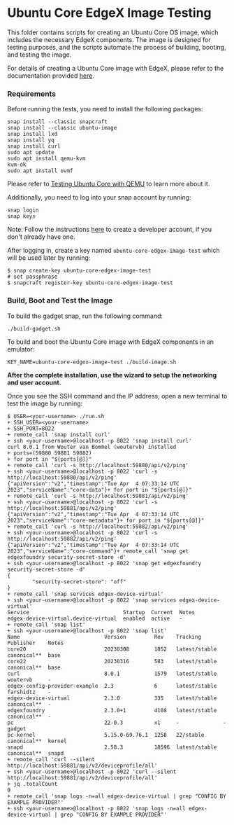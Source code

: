 # Ubuntu Core EdgeX Image Testing

This folder contains scripts for creating an Ubuntu Core OS image, which includes the necessary EdgeX components. The image is designed for testing purposes, and the scripts automate the process of building, booting, and testing the image. 

For details of creating a Ubuntu Core image with EdgeX, please refer to the documentation provided [here](https://docs.edgexfoundry.org/2.3/examples/Ch-OSImageWithEdgeX/#a-create-an-image-with-edgex-components).

### Requirements
Before running the tests, you need to install the following packages:
```
snap install --classic snapcraft
snap install --classic ubuntu-image
snap install lxd
snap install yq
snap install curl
sudo apt update
sudo apt install qemu-kvm
kvm-ok
sudo apt install ovmf
```
Please refer to [Testing Ubuntu Core with QEMU](https://ubuntu.com/core/docs/testing-with-qemu) to learn more about it.

Additionally, you need to log into your snap account by running:
```
snap login
snap keys
```
Note: Follow the instructions [here](https://snapcraft.io/docs/creating-your-developer-account) to create a developer account, if you don't already have one.

After logging in, create a key named `ubuntu-core-edgex-image-test` which will be used later by running:
```
$ snap create-key ubuntu-core-edgex-image-test
# set passphrase
$ snapcraft register-key ubuntu-core-edgex-image-test
```


### Build, Boot and Test the Image
To build the gadget snap, run the following command:
```
./build-gadget.sh
```
To build and boot the Ubuntu Core image with EdgeX components in an emulator:
```
KEY_NAME=ubuntu-core-edgex-image-test ./build-image.sh
```
**After the complete installation, use the wizard to setup the networking and user account.**

Once you see the SSH command and the IP address, open a new terminal to test the image by running:

```
$ USER=<your-username> ./run.sh
+ SSH_USER=<your-username>
+ SSH_PORT=8022
+ remote_call 'snap install curl'
+ ssh <your-username>@localhost -p 8022 'snap install curl'
curl 8.0.1 from Wouter van Bommel (woutervb) installed
+ ports=(59880 59881 59882)
+ for port in "${ports[@]}"
+ remote_call 'curl -s http://localhost:59880/api/v2/ping'
+ ssh <your-username>@localhost -p 8022 'curl -s http://localhost:59880/api/v2/ping'
{"apiVersion":"v2","timestamp":"Tue Apr  4 07:33:14 UTC 2023","serviceName":"core-data"}+ for port in "${ports[@]}"
+ remote_call 'curl -s http://localhost:59881/api/v2/ping'
+ ssh <your-username>@localhost -p 8022 'curl -s http://localhost:59881/api/v2/ping'
{"apiVersion":"v2","timestamp":"Tue Apr  4 07:33:14 UTC 2023","serviceName":"core-metadata"}+ for port in "${ports[@]}"
+ remote_call 'curl -s http://localhost:59882/api/v2/ping'
+ ssh <your-username>@localhost -p 8022 'curl -s http://localhost:59882/api/v2/ping'
{"apiVersion":"v2","timestamp":"Tue Apr  4 07:33:14 UTC 2023","serviceName":"core-command"}+ remote_call 'snap get edgexfoundry security-secret-store -d'
+ ssh <your-username>@localhost -p 8022 'snap get edgexfoundry security-secret-store -d'
{
        "security-secret-store": "off"
}
+ remote_call 'snap services edgex-device-virtual'
+ ssh <your-username>@localhost -p 8022 'snap services edgex-device-virtual'
Service                              Startup  Current  Notes
edgex-device-virtual.device-virtual  enabled  active   -
+ remote_call 'snap list'
+ ssh <your-username>@localhost -p 8022 'snap list'
Name                           Version         Rev    Tracking       Publisher    Notes
core20                         20230308        1852   latest/stable  canonical**  base
core22                         20230316        583    latest/stable  canonical**  base
curl                           8.0.1           1579   latest/stable  woutervb     -
edgex-config-provider-example  2.3             6      latest/stable  farshidtz    -
edgex-device-virtual           2.3.0           335    latest/stable  canonical**  -
edgexfoundry                   2.3.0+1         4108   latest/stable  canonical**  -
pc                             22-0.3          x1     -              -            gadget
pc-kernel                      5.15.0-69.76.1  1258   22/stable      canonical**  kernel
snapd                          2.58.3          18596  latest/stable  canonical**  snapd
+ remote_call 'curl --silent http://localhost:59881/api/v2/deviceprofile/all'
+ ssh <your-username>@localhost -p 8022 'curl --silent http://localhost:59881/api/v2/deviceprofile/all'
+ jq .totalCount
0
+ remote_call 'snap logs -n=all edgex-device-virtual | grep "CONFIG BY EXAMPLE PROVIDER"'
+ ssh <your-username>@localhost -p 8022 'snap logs -n=all edgex-device-virtual | grep "CONFIG BY EXAMPLE PROVIDER"'

```

